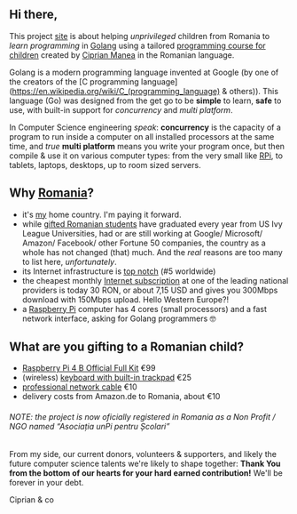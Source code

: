 ## Hi there,

This project [site](https://www.unpi.ro/) is about helping _unprivileged_ children from Romania to _learn programming_ in [Golang](https://golang.org) using a tailored [programming course for children](https://go.unpi.ro/) created by [Ciprian Manea](https://www.linkedin.com/in/ciprian-manea/) in the Romanian language.

Golang is a modern programming language invented at Google (by one of the creators of the [C programming language](https://en.wikipedia.org/wiki/C_(programming_language) & others)). This language (Go) was designed from the get go to be **simple** to learn, **safe** to use, with built-in support for _concurrency_ and _multi platform_.

In Computer Science engineering _speak_: **concurrency** is the capacity of a program to run inside a computer on all installed processors at the same time, and _true_ **multi platform** means you write your program once, but then compile & use it on various computer types: from the very small like [RPi](https://www.raspberrypi.org), to tablets, laptops, desktops, up to room sized servers.

## Why [Romania](https://en.wikipedia.org/wiki/Romania)?

- it's [my](https://www.linkedin.com/in/ciprian-manea/) home country. I'm paying it forward.
- while [gifted Romanian students](https://space.nss.org/settlement/nasa/Contest/Results/2019/) have graduated every year from US Ivy League Universities, had or are still working at Google/ Microsoft/ Amazon/ Facebook/ other Fortune 50 companies, the country as a whole has not changed (that) much. And the _real_ reasons are too many to list here, _unfortunately_.
- its Internet infrastructure is [top notch](http://business-review.eu/news/romania-has-5th-fastest-internet-speed-in-the-world-176801) (#5 worldwide)
- the cheapest monthly [Internet subscription](https://www.digiromania.ro/servicii/internet) at one of the leading national providers is today 30 RON, or about 7,15 USD and gives you 300Mbps download with 150Mbps upload. Hello Western Europe?!
- a [Raspberry Pi](https://www.raspberrypi.org/products/raspberry-pi-4-model-b/specifications/) computer has 4 cores (small processors) and a fast network interface, asking for Golang programmers 🤓

## What are you gifting to a Romanian child?

- [Raspberry Pi 4 B Official Full Kit](https://www.amazon.de/-/en/Raspberry-Computer-Official-System-White/dp/B08P7HCJH5/) €99
- (wireless) [keyboard with built-in trackpad](https://www.amazon.de/gp/product/B07HG5Q851/) €25
- [professional network cable](https://www.amazon.de/gp/product/B00QV1F160/) €10
- delivery costs from Amazon.de to Romania, about €10

###### NOTE: the project is now oficially registered in Romania as a Non Profit / NGO named “Asociația unPi pentru Școlari”

From my side, our current donors, volunteers & supporters, and likely the future computer science talents we're likely to shape together: **Thank You from the bottom of our hearts for your hard earned contribution!** We'll be forever in your debt.

Ciprian & co
